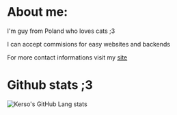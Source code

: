 # About me:
I'm guy from Poland who loves cats ;3

I can accept commisions for easy websites and backends

For more contact informations visit my [site](https://kerso.cloud)

# Github stats ;3
![Kerso's GitHub Lang stats](https://github-readme-stats.vercel.app/api/top-langs/?username=Kerso-official)
